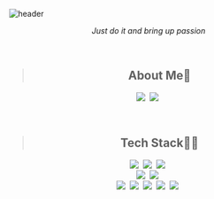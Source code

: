 ![header](https://capsule-render.vercel.app/api?text=RonieDevStitch&type=Rounded&color=97dbae&fontColor=ffffff&section=header&animation=twinkling)
<br>
<p align="center"><i>Just do it and bring up passion</i></p>
<br>

><h2 align="center"> About Me🐂</h2>
<p align="center">
  <a href="mailto:rssungjae1@gmail.com"><img src="https://img.shields.io/badge/Gmail-d14836?style=flat-square&logo=Gmail&logoColor=white&link=rssungjae1@gmail.com"/></a>&nbsp
  <a href="https://velog.io/@rssungjae"><img src="https://img.shields.io/badge/Tech%20Blog-11B48A?style=flat-square&logo=Vimeo&logoColor=white&link=https://velog.io/@rssungjae"/></a>&nbsp
</p>
<br>

><h2 align="center"> Tech Stack👨‍💻 </h2>
<p align="center">
  <img src="https://img.shields.io/badge/Java-007396?style=flat-square&logo=Java&logoColor=white"/></a>&nbsp 
  <img src="https://img.shields.io/badge/Javascript-ffb13b?style=flat-square&logo=javascript&logoColor=black"/></a>&nbsp
  <img src="https://img.shields.io/badge/Python-3766AB?style=flat-square&logo=Python&logoColor=white"/></a>&nbsp <br>
  <img src="https://img.shields.io/badge/Oracle-F80000?style=flat-square&logo=Oracle&logoColor=white"/></a>&nbsp 
  <img src="https://img.shields.io/badge/MySQL-4479A1?style=flat-square&logo=MySQL&logoColor=white"/></a>&nbsp <br>
  <img src="https://img.shields.io/badge/HTML5-E34F26?style=flat-square&logo=HTML5&logoColor=white"/></a>&nbsp 
  <img src="https://img.shields.io/badge/CSS3-1572B6?style=flat-square&logo=CSS3&logoColor=white"/></a>&nbsp 
  <img src="https://img.shields.io/badge/AWS-232F3E?style=flat-square"/></a>&nbsp 
  <img src="https://img.shields.io/badge/Docker-2496ED?style=flat-square&logo=Docker&logoColor=white"/></a>&nbsp 
  <img src="https://img.shields.io/badge/VSCode-5C2D91?style=flat-square"/></a>&nbsp 
</p>
